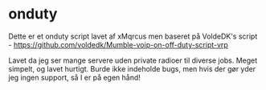 # onduty
Dette er et onduty script lavet af xMqrcus men baseret på VoldeDK's script - https://github.com/voldedk/Mumble-voip-on-off-duty-script-vrp

Lavet da jeg ser mange servere uden private radioer til diverse jobs.
Meget simpelt, og lavet hurtigt.
Burde ikke indeholde bugs, men hvis der gør yder jeg ingen support, så I er på egen hånd!
